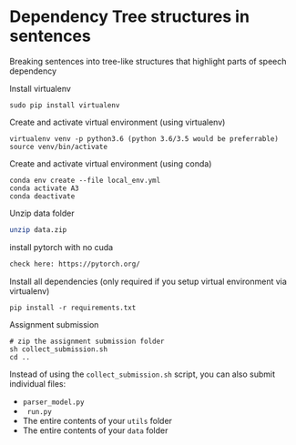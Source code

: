 # Dependency Tree structures in sentences

Breaking sentences into tree-like structures that highlight parts of speech dependency


Install virtualenv
```
sudo pip install virtualenv 
```

Create and activate virtual environment (using virtualenv)
```
virtualenv venv -p python3.6 (python 3.6/3.5 would be preferrable)
source venv/bin/activate
```

Create and activate virtual environment (using conda)
```
conda env create --file local_env.yml
conda activate A3
conda deactivate
```

Unzip data folder
```bash
unzip data.zip
```

install pytorch with no cuda
```bash
check here: https://pytorch.org/
```

Install all dependencies (only required if you setup virtual environment via virtualenv)
```
pip install -r requirements.txt
```


Assignment submission
```
# zip the assignment submission folder
sh collect_submission.sh
cd ..
```
Instead of using the `collect_submission.sh` script, you can also submit individual files:

- `parser_model.py`
- ` run.py`
- The entire contents of your `utils` folder
- The entire contents of your `data` folder
